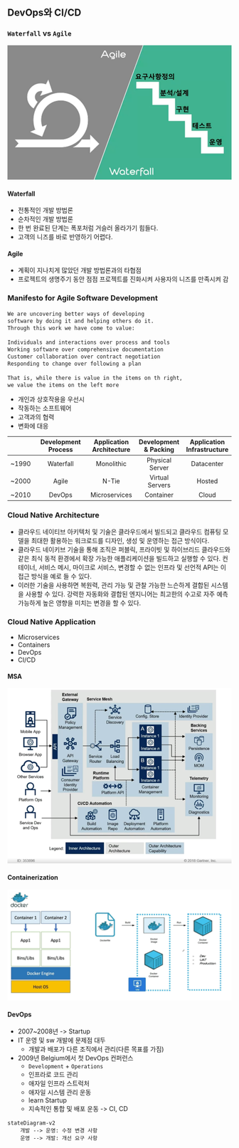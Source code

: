 ## DevOps와 CI/CD


### `Waterfall` vs `Agile`

![](res/img.png)

#### Waterfall

* 전통적인 개발 방법론 
* 순차적인 개발 방법론 
* 한 번 완료된 단계는 폭포처럼 거슬러 올라가기 힘들다.
* 고객의 니즈를 바로 반영하기 어렵다.


#### Agile

* 계획이 지나치게 많았던 개발 방법론과의 타협점
* 프로젝트의 생명주기 동안 점점 프로젝트를 진화시켜 사용자의 니즈를 만족시켜 감

### Manifesto for Agile Software Development

```
We are uncovering better ways of developing
software by doing it and helping others do it.
Through this work we have come to value:

Individuals and interactions over process and tools
Working software over comprehensive documentation
Customer collaboration over contract negotiation
Responding to change over following a plan

That is, while there is value in the items on th right,
we value the items on the left more
```

* 개인과 상호작용을 우선시
* 작동하는 소프트웨어
* 고객과의 협력
* 변화에 대응

|       | Development Process | Application <br/>Architecture | Development <br/>& Packing | Application <br/>Infrastructure |
|-------|:-------------------:|:-----------------------------:|:--------------------------:|:-------------------------------:|
| ~1990 |      Waterfall      |          Monolithic           |      Physical Server       |           Datacenter            |
| ~2000 |        Agile        |             N-Tie             |      Virtual Servers       |             Hosted              |
| ~2010 |       DevOps        |         Microservices         |         Container          |              Cloud              |


### Cloud Native Architecture

* 클라우드 네이티브 아키텍처 및 기술은 클라우드에서 빌드되고 클라우드 컴퓨팅 모델을 최대한 활용하는 워크로드를 디자인, 생성 및 운영하는 접근 방식이다.
* 클라우드 네이키브 기술을 통해 조직은 퍼블릭, 프라이빗 및 하이브리드 클라우드와 같은 최식 동적 환경에서 확장 가능한 애플리케이션을 빌드하고 실행할 수 있다.
  컨테이너, 서비스 메시, 마이크로 서비스, 변경할 수 없는 인프라 및 선언적 API는 이 접근 방식을 예로 들 수 있다.
* 이러한 기술을 사용하면 복원력, 관리 가능 및 관찰 가능한 느슨하게 결합된 시스템을 사용할 수 있다. 강력한 자동화와 결합된 엔지니어는 최고한의 수고로 자주
  예측 가능하게 높은 영향을 미치는 변경을 할 수 있다.


### Cloud Native Application

* Microservices
* Containers
* DevOps
* CI/CD


#### MSA

![](res/img_1.png)

#### Containerization

![](res/img_2.png)

#### DevOps

* 2007~2008년 -> Startup
* IT 운영 및 sw 개발에 문제점 대두
  * 개발과 배포가 다른 조직에서 관리(다른 목표를 가짐)
* 2009년 Belgium에서 첫 DevOps 컨퍼런스
  * `Development` + `Operations`
  * 인프라로 코드 관리
  * 애자일 인프라 스트럭처
  * 애자일 시스템 관리 운동
  * learn Startup
  * 지속적인 통합 및 배포 운동 -> CI, CD

```mermaid
stateDiagram-v2
    개발 --> 운영: 수정 변경 사항
    운영 --> 개발: 개선 요구 사항
```

